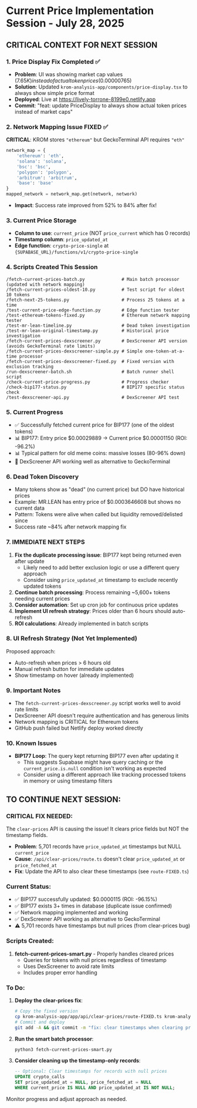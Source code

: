 # Current Price Implementation Session - July 28, 2025

## CRITICAL CONTEXT FOR NEXT SESSION

### 1. Price Display Fix Completed ✅
- **Problem**: UI was showing market cap values ($7.65K) instead of actual token prices ($0.00000765)
- **Solution**: Updated `krom-analysis-app/components/price-display.tsx` to always show simple price format
- **Deployed**: Live at https://lively-torrone-8199e0.netlify.app
- **Commit**: "feat: update PriceDisplay to always show actual token prices instead of market caps"

### 2. Network Mapping Issue FIXED ✅
**CRITICAL**: KROM stores `"ethereum"` but GeckoTerminal API requires `"eth"`
```python
network_map = {
    'ethereum': 'eth',
    'solana': 'solana',
    'bsc': 'bsc',
    'polygon': 'polygon',
    'arbitrum': 'arbitrum',
    'base': 'base'
}
mapped_network = network_map.get(network, network)
```
- **Impact**: Success rate improved from 52% to 84% after fix!

### 3. Current Price Storage
- **Column to use**: `current_price` (NOT `price_current` which has 0 records)
- **Timestamp column**: `price_updated_at`
- **Edge function**: `crypto-price-single` at `{SUPABASE_URL}/functions/v1/crypto-price-single`

### 4. Scripts Created This Session
```
/fetch-current-prices-batch.py              # Main batch processor (updated with network mapping)
/fetch-current-prices-oldest-10.py          # Test script for oldest 10 tokens
/fetch-next-25-tokens.py                    # Process 25 tokens at a time
/test-current-price-edge-function.py        # Edge function tester
/test-ethereum-tokens-fixed.py              # Ethereum network mapping tester
/test-mr-lean-timeline.py                   # Dead token investigation
/test-mr-lean-original-timestamp.py         # Historical price investigation
/fetch-current-prices-dexscreener.py        # DexScreener API version (avoids GeckoTerminal rate limits)
/fetch-current-prices-dexscreener-simple.py # Simple one-token-at-a-time processor
/fetch-current-prices-dexscreener-fixed.py  # Fixed version with exclusion tracking
/run-dexscreener-batch.sh                   # Batch runner shell script
/check-current-price-progress.py            # Progress checker
/check-bip177-status.py                     # BIP177 specific status check
/test-dexscreener-api.py                    # DexScreener API test
```

### 5. Current Progress
- ✅ Successfully fetched current price for BIP177 (one of the oldest tokens)
- 📊 BIP177: Entry price $0.00029889 → Current price $0.00001150 (ROI: -96.2%)
- 📊 Typical pattern for old meme coins: massive losses (80-96% down)
- 🎯 DexScreener API working well as alternative to GeckoTerminal

### 6. Dead Token Discovery
- Many tokens show as "dead" (no current price) but DO have historical prices
- Example: MR.LEAN has entry price of $0.0003646608 but shows no current data
- Pattern: Tokens were alive when called but liquidity removed/delisted since
- Success rate ~84% after network mapping fix

### 7. IMMEDIATE NEXT STEPS
1. **Fix the duplicate processing issue**: BIP177 kept being returned even after update
   - Likely need to add better exclusion logic or use a different query approach
   - Consider using `price_updated_at` timestamp to exclude recently updated tokens
2. **Continue batch processing**: Process remaining ~5,600+ tokens needing current prices
3. **Consider automation**: Set up cron job for continuous price updates
4. **Implement UI refresh strategy**: Prices older than 6 hours should auto-refresh
5. **ROI calculations**: Already implemented in batch scripts

### 8. UI Refresh Strategy (Not Yet Implemented)
Proposed approach:
- Auto-refresh when prices > 6 hours old
- Manual refresh button for immediate updates
- Show timestamp on hover (already implemented)

### 9. Important Notes
- The `fetch-current-prices-dexscreener.py` script works well to avoid rate limits
- DexScreener API doesn't require authentication and has generous limits
- Network mapping is CRITICAL for Ethereum tokens
- GitHub push failed but Netlify deploy worked directly

### 10. Known Issues
- **BIP177 Loop**: The query kept returning BIP177 even after updating it
  - This suggests Supabase might have query caching or the `current_price.is.null` condition isn't working as expected
  - Consider using a different approach like tracking processed tokens in memory or using timestamp filters

## TO CONTINUE NEXT SESSION:

### CRITICAL FIX NEEDED:
The `clear-prices` API is causing the issue! It clears price fields but NOT the timestamp fields.
- **Problem**: 5,701 records have `price_updated_at` timestamps but NULL `current_price`
- **Cause**: `/api/clear-prices/route.ts` doesn't clear `price_updated_at` or `price_fetched_at`
- **Fix**: Update the API to also clear these timestamps (see `route-FIXED.ts`)

### Current Status:
- ✅ BIP177 successfully updated: $0.0000115 (ROI: -96.15%)
- ✅ BIP177 exists 3+ times in database (duplicate issue confirmed)
- ✅ Network mapping implemented and working
- ✅ DexScreener API working as alternative to GeckoTerminal
- ⚠️ 5,701 records have timestamps but null prices (from clear-prices bug)

### Scripts Created:
1. **fetch-current-prices-smart.py** - Properly handles cleared prices
   - Queries for tokens with null prices regardless of timestamp
   - Uses DexScreener to avoid rate limits
   - Includes proper error handling

### To Do:
1. **Deploy the clear-prices fix**:
   ```bash
   # Copy the fixed version
   cp krom-analysis-app/app/api/clear-prices/route-FIXED.ts krom-analysis-app/app/api/clear-prices/route.ts
   # Commit and deploy
   git add -A && git commit -m "fix: clear timestamps when clearing prices" && git push
   ```

2. **Run the smart batch processor**:
   ```bash
   python3 fetch-current-prices-smart.py
   ```

3. **Consider cleaning up the timestamp-only records**:
   ```sql
   -- Optional: Clear timestamps for records with null prices
   UPDATE crypto_calls 
   SET price_updated_at = NULL, price_fetched_at = NULL 
   WHERE current_price IS NULL AND price_updated_at IS NOT NULL;
   ```

Monitor progress and adjust approach as needed.